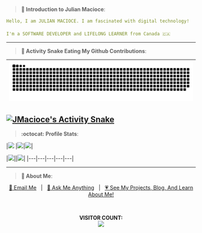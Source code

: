 <!-- <p align="center"><a href="https://jmacioce.github.io/"><img height="60%" alt="Hello, I'm Julian. I am fascinated by digital technology!" src="./assets/readme-header.png"/></a></p>
 -->
 > **👋 Introduction to Julian Macioce**:
 > 
```yaml
Hello, I am JULIAN MACIOCE. I am fascinated with digital technology!

I'm a SOFTWARE DEVELOPER and LIFELONG LEARNER from Canada 🇨🇦
```
---


<!-- | <a href="https://github.com/JMacioce?tab=repositories"><img align="center" src="https://github-readme-stats.vercel.app/api?username=JMacioce&show_icons=true&theme=tokyonight&hide_border=true" alt="Julian's github stats" /> | </a> <a href="https://github.com/JMacioce?tab=repositories"><img align="center" src="https://github-readme-stats.vercel.app/api/top-langs/?username=JMacioce&langs_count=8&layout=compact&theme=tokyonight&hide_border=true" /></a> |
| ------------- | ------------- | -->

> **🐍 Activity Snake Eating My Github Contributions**:

|![Animation](https://raw.githubusercontent.com/jmacioce/jmacioce/output/github-contribution-grid-snake-dark.svg#gh-dark-mode-only)|
|---|
[![JMacioce's Activity Snake](https://github.com/JMacioce/JMacioce/actions/workflows/main.yml/badge.svg)](https://github.com/JMacioce/JMacioce/actions/workflows/main.yml)
---

> **:octocat: Profile Stats**:

<!-- ![banner](https://user-images.githubusercontent.com/109308073/202793525-b2d35c97-1687-46ed-a44a-86504d86c81c.png) -->
|![](http://github-profile-summary-cards.vercel.app/api/cards/stats?username=JMacioce&theme=github_dark) |![](http://github-profile-summary-cards.vercel.app/api/cards/repos-per-language?username=JMacioce&langs_count=8&theme=github_dark)|![](http://github-profile-summary-cards.vercel.app/api/cards/most-commit-language?username=JMacioce&theme=github_dark&langs_count=8)|

<!-- <p align="center">
<img align="center" src="http://github-profile-summary-cards.vercel.app/api/cards/profile-details?username=JMacioce&theme=github_dark" alt="Julian's github stats"/></p> -->

|![](https://github-readme-streak-stats.herokuapp.com/?user=JMacioce&hide_border=true&theme=dark)||![](https://github-readme-stats-eight-theta.vercel.app/api/top-langs/?username=JMacioce&layout=compact&langs_count=8&theme=dark)|
|---|---|---|---|---|


<!-- |![](http://github-profile-summary-cards.vercel.app/api/cards/productive-time?username=JMacioce&theme=github_dark&utcOffset=8)| -->
<!-- ---
> **✍️ Favourite Quotes**:

[![Readme Quotes](https://quotes-github-readme.vercel.app/api?type=horizontal&theme=dark)](https://github.com/JMacioce/github-readme-quotes) -->
---
> **💬 About Me**:
<p align="center"><a href="mailto:jjmacioce@hotmail.com" target="_blank">📩 Email Me</a>&nbsp;&nbsp;&nbsp;|&nbsp;&nbsp;&nbsp;<a href="https://github.com/JMacioce/JMacioce/issues" target="_blank">💬 Ask Me Anything</a>&nbsp;&nbsp;&nbsp;|&nbsp;&nbsp;&nbsp;<a href="https://jmacioce.github.io/" target="_blank">💗 See My Projects, Blog, And Learn About Me!</a></p><br>

<p align="center"> 
  <strong>VISITOR COUNT:</strong><br><img src="https://profile-counter.glitch.me/jmacioce/count.svg"/>
</p>

<!-- [![@jmacioce's Holopin board](https://holopin.io/api/user/board?user=jmacioce)](https://holopin.io/@jmacioce) -->

<!-- ![](https://media0.giphy.com/media/3otPorWLQJq5GmHRtu/giphy.gif) -->




